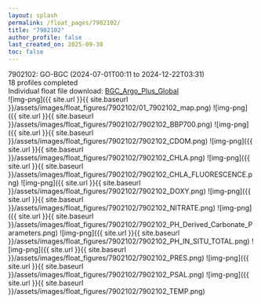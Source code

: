 ```yaml
---
layout: splash
permalink: /float_pages/7902102/
title: "7902102"
author_profile: false
last_created_on: 2025-09-30
toc: false
---
```

 
7902102: GO-BGC (2024-07-01T00:11 to 2024-12-22T03:31)\
18 profiles completed\
Individual float file download: [BGC_Argo_Plus_Global](https://ftp.soest.hawaii.edu/bgc_argo_plus/Individual_Floats/outliers_removed/7902102_Sprof_processed.nc)\
![img-png]({{ site.url }}{{ site.baseurl }}/assets/images/float_figures/7902102/01_7902102_map.png)
![img-png]({{ site.url }}{{ site.baseurl }}/assets/images/float_figures/7902102/7902102_BBP700.png)
![img-png]({{ site.url }}{{ site.baseurl }}/assets/images/float_figures/7902102/7902102_CDOM.png)
![img-png]({{ site.url }}{{ site.baseurl }}/assets/images/float_figures/7902102/7902102_CHLA.png)
![img-png]({{ site.url }}{{ site.baseurl }}/assets/images/float_figures/7902102/7902102_CHLA_FLUORESCENCE.png)
![img-png]({{ site.url }}{{ site.baseurl }}/assets/images/float_figures/7902102/7902102_DOXY.png)
![img-png]({{ site.url }}{{ site.baseurl }}/assets/images/float_figures/7902102/7902102_NITRATE.png)
![img-png]({{ site.url }}{{ site.baseurl }}/assets/images/float_figures/7902102/7902102_PH_Derived_Carbonate_Parameters.png)
![img-png]({{ site.url }}{{ site.baseurl }}/assets/images/float_figures/7902102/7902102_PH_IN_SITU_TOTAL.png)
![img-png]({{ site.url }}{{ site.baseurl }}/assets/images/float_figures/7902102/7902102_PRES.png)
![img-png]({{ site.url }}{{ site.baseurl }}/assets/images/float_figures/7902102/7902102_PSAL.png)
![img-png]({{ site.url }}{{ site.baseurl }}/assets/images/float_figures/7902102/7902102_TEMP.png)
